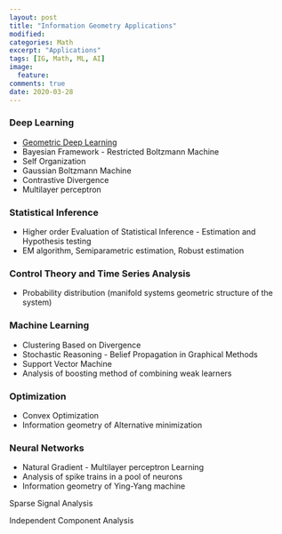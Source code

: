 ```yaml
---
layout: post
title: "Information Geometry Applications"
modified:
categories: Math
excerpt: "Applications"
tags: [IG, Math, ML, AI]
image:
  feature:
comments: true
date: 2020-03-28
---
```


### Deep Learning
- [Geometric Deep Learning](https://greeshmab.github.io/math/GeometricDeepLearning/)
- Bayesian Framework - Restricted Boltzmann Machine
- Self Organization
- Gaussian Boltzmann Machine
- Contrastive Divergence
- Multilayer perceptron

### Statistical Inference
-   Higher order Evaluation of Statistical Inference - Estimation and Hypothesis testing
-   EM algorithm, Semiparametric estimation, Robust estimation
    
###  Control Theory and Time Series Analysis
-   Probability distribution (manifold systems geometric structure of the system)
    
### Machine Learning
-   Clustering Based on Divergence
-   Stochastic Reasoning - Belief Propagation in Graphical Methods
-   Support Vector Machine
-   Analysis of boosting method of combining weak learners
    
### Optimization
-   Convex Optimization
-   Information geometry of Alternative minimization
    
### Neural Networks
-   Natural Gradient - Multilayer perceptron Learning 
-   Analysis of spike trains in a pool of neurons 
-   Information geometry of Ying-Yang machine
    
    

Sparse Signal Analysis

Independent Component Analysis
